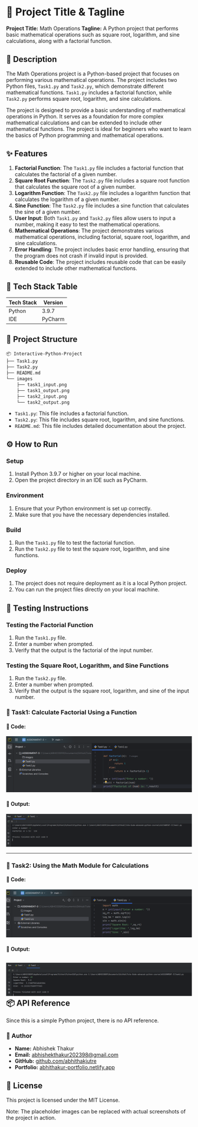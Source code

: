**🚀 Project Title & Tagline**
================================

**Project Title:** Math Operations
**Tagline:** A Python project that performs basic mathematical operations such as square root, logarithm, and sine calculations, along with a factorial function.

**📖 Description**
----------------

The Math Operations project is a Python-based project that focuses on performing various mathematical operations. The project includes two Python files, `Task1.py` and `Task2.py`, which demonstrate different mathematical functions. `Task1.py` includes a factorial function, while `Task2.py` performs square root, logarithm, and sine calculations.

The project is designed to provide a basic understanding of mathematical operations in Python. It serves as a foundation for more complex mathematical calculations and can be extended to include other mathematical functions. The project is ideal for beginners who want to learn the basics of Python programming and mathematical operations.

**✨ Features**
--------------

1. **Factorial Function**: The `Task1.py` file includes a factorial function that calculates the factorial of a given number.
2. **Square Root Function**: The `Task2.py` file includes a square root function that calculates the square root of a given number.
3. **Logarithm Function**: The `Task2.py` file includes a logarithm function that calculates the logarithm of a given number.
4. **Sine Function**: The `Task2.py` file includes a sine function that calculates the sine of a given number.
5. **User Input**: Both `Task1.py` and `Task2.py` files allow users to input a number, making it easy to test the mathematical operations.
6. **Mathematical Operations**: The project demonstrates various mathematical operations, including factorial, square root, logarithm, and sine calculations.
7. **Error Handling**: The project includes basic error handling, ensuring that the program does not crash if invalid input is provided.
8. **Reusable Code**: The project includes reusable code that can be easily extended to include other mathematical functions.

**🧰 Tech Stack Table**
------------------------

| Tech Stack | Version |
| --- | --- |
| Python | 3.9.7 |
| IDE | PyCharm |

**📁 Project Structure**
-------------------------

```
📦 Interactive-Python-Project
├── Task1.py
├── Task2.py
├── README.md
└── images
    ├── task1_input.png
    ├── task1_output.png
    ├── task2_input.png
    └── task2_output.png
```

* `Task1.py`: This file includes a factorial function.
* `Task2.py`: This file includes square root, logarithm, and sine functions.
* `README.md`: This file includes detailed documentation about the project.

**⚙️ How to Run**
-----------------

### Setup

1. Install Python 3.9.7 or higher on your local machine.
2. Open the project directory in an IDE such as PyCharm.

### Environment

1. Ensure that your Python environment is set up correctly.
2. Make sure that you have the necessary dependencies installed.

### Build

1. Run the `Task1.py` file to test the factorial function.
2. Run the `Task2.py` file to test the square root, logarithm, and sine functions.

### Deploy

1. The project does not require deployment as it is a local Python project.
2. You can run the project files directly on your local machine.

**🧪 Testing Instructions**
-------------------------

### Testing the Factorial Function

1. Run the `Task1.py` file.
2. Enter a number when prompted.
3. Verify that the output is the factorial of the input number.

### Testing the Square Root, Logarithm, and Sine Functions

1. Run the `Task2.py` file.
2. Enter a number when prompted.
3. Verify that the output is the square root, logarithm, and sine of the input number.

### 🧮 Task1: Calculate Factorial Using a Function

#### 🔹 Code:
![Task1 Input](images/Task1_input.png)

#### 🔹 Output:
![Task1 Output](images/Task1_output.png)

---

### 🧮 Task2: Using the Math Module for Calculations

#### 🔹 Code:
![Task2 Input](images/Task2_input.png)

#### 🔹 Output:
![Task2 Output](images/Task2_output.png)
**📦 API Reference**
-------------------

Since this is a simple Python project, there is no API reference.

### 👤 Author

- **Name:** Abhishek Thakur  
- **Email:** [abhishekthakur202398@gmail.com](mailto:abhishekthakur202398@gmail.com)  
- **GitHub:** [github.com/abhithakjutre](https://github.com/abhithakjutre)  
- **Portfolio:** [abhithakur-portfolio.netlify.app](https://abhithakur-portfolio.netlify.app/)

**📝 License**
-------------

This project is licensed under the MIT License.

Note: The placeholder images can be replaced with actual screenshots of the project in action.
